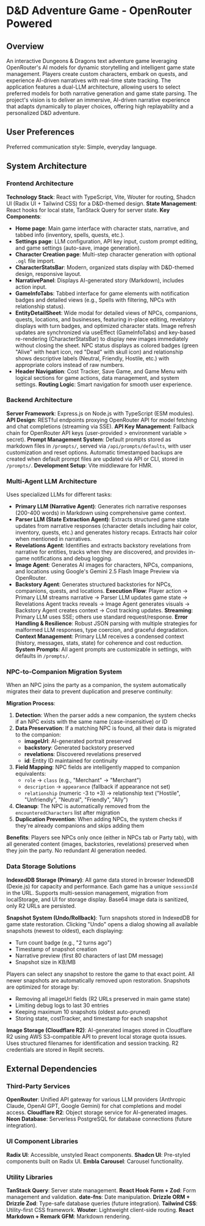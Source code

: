 # D&D Adventure Game - OpenRouter Powered

## Overview

An interactive Dungeons & Dragons text adventure game leveraging OpenRouter's AI models for dynamic storytelling and intelligent game state management. Players create custom characters, embark on quests, and experience AI-driven narratives with real-time state tracking. The application features a dual-LLM architecture, allowing users to select preferred models for both narrative generation and game state parsing. The project's vision is to deliver an immersive, AI-driven narrative experience that adapts dynamically to player choices, offering high replayability and a personalized D&D adventure.

## User Preferences

Preferred communication style: Simple, everyday language.

## System Architecture

### Frontend Architecture

**Technology Stack**: React with TypeScript, Vite, Wouter for routing, Shadcn UI (Radix UI + Tailwind CSS) for a D&D-themed design.
**State Management**: React hooks for local state, TanStack Query for server state.
**Key Components**:
- **Home page**: Main game interface with character stats, narrative, and tabbed info (inventory, spells, quests, etc.).
- **Settings page**: LLM configuration, API key input, custom prompt editing, and game settings (auto-save, image generation).
- **Character Creation page**: Multi-step character generation with optional `.ogl` file import.
- **CharacterStatsBar**: Modern, organized stats display with D&D-themed design, responsive layout.
- **NarrativePanel**: Displays AI-generated story (Markdown), includes action input.
- **GameInfoTabs**: Tabbed interface for game elements with notification badges and detailed views (e.g., Spells with filtering, NPCs with relationship status).
- **EntityDetailSheet**: Wide modal for detailed views of NPCs, companions, quests, locations, and businesses, featuring in-place editing, revelatory displays with turn badges, and optimized character stats. Image refresh updates are synchronized via useEffect (GameInfoTabs) and key-based re-rendering (CharacterStatsBar) to display new images immediately without closing the sheet. NPC status displays as colored badges (green "Alive" with heart icon, red "Dead" with skull icon) and relationship shows descriptive labels (Neutral, Friendly, Hostile, etc.) with appropriate colors instead of raw numbers.
- **Header Navigation**: Cost Tracker, Save Game, and Game Menu with logical sections for game actions, data management, and system settings.
**Routing Logic**: Smart navigation for smooth user experience.

### Backend Architecture

**Server Framework**: Express.js on Node.js with TypeScript (ESM modules).
**API Design**: RESTful endpoints proxying OpenRouter API for model fetching and chat completions (streaming via SSE).
**API Key Management**: Fallback chain for OpenRouter API keys (user-provided > environment variable > secret).
**Prompt Management System**: Default prompts stored as markdown files in `/prompts/`, served via `/api/prompts/defaults`, with user customization and reset options. Automatic timestamped backups are created when default prompt files are updated via API or CLI, stored in `/prompts/`.
**Development Setup**: Vite middleware for HMR.

### Multi-Agent LLM Architecture

Uses specialized LLMs for different tasks:
- **Primary LLM (Narrative Agent)**: Generates rich narrative responses (200-400 words) in Markdown using comprehensive game context.
- **Parser LLM (State Extraction Agent)**: Extracts structured game state updates from narrative responses (character details including hair color, inventory, quests, etc.) and generates history recaps. Extracts hair color when mentioned in narratives.
- **Revelations Agent**: Identifies and extracts backstory revelations from narrative for entities, tracks when they are discovered, and provides in-game notifications and debug logging.
- **Image Agent**: Generates AI images for characters, NPCs, companions, and locations using Google's Gemini 2.5 Flash Image Preview via OpenRouter.
- **Backstory Agent**: Generates structured backstories for NPCs, companions, quests, and locations.
**Execution Flow**: Player action → Primary LLM streams narrative → Parser LLM updates game state → Revelations Agent tracks reveals → Image Agent generates visuals → Backstory Agent creates context → Cost tracking updates.
**Streaming**: Primary LLM uses SSE; others use standard request/response.
**Error Handling & Resilience**: Robust JSON parsing with multiple strategies for malformed LLM responses, type coercion, and graceful degradation.
**Context Management**: Primary LLM receives a condensed context (history, messages, stats, state) for coherence and cost reduction.
**System Prompts**: All agent prompts are customizable in settings, with defaults in `/prompts/`.

### NPC-to-Companion Migration System

When an NPC joins the party as a companion, the system automatically migrates their data to prevent duplication and preserve continuity:

**Migration Process**:
1. **Detection**: When the parser adds a new companion, the system checks if an NPC exists with the same name (case-insensitive) or ID
2. **Data Preservation**: If a matching NPC is found, all their data is migrated to the companion:
   - **imageUrl**: AI-generated portrait preserved
   - **backstory**: Generated backstory preserved
   - **revelations**: Discovered revelations preserved
   - **id**: Entity ID maintained for continuity
3. **Field Mapping**: NPC fields are intelligently mapped to companion equivalents:
   - `role` → `class` (e.g., "Merchant" → "Merchant")
   - `description` → `appearance` (fallback if appearance not set)
   - `relationship` (numeric -3 to +3) → relationship text ("Hostile", "Unfriendly", "Neutral", "Friendly", "Ally")
4. **Cleanup**: The NPC is automatically removed from the `encounteredCharacters` list after migration
5. **Duplication Prevention**: When adding NPCs, the system checks if they're already companions and skips adding them

**Benefits**: Players see NPCs only once (either in NPCs tab or Party tab), with all generated content (images, backstories, revelations) preserved when they join the party. No redundant AI generation needed.

### Data Storage Solutions

**IndexedDB Storage (Primary)**: All game data stored in browser IndexedDB (Dexie.js) for capacity and performance. Each game has a unique `sessionId` in the URL. Supports multi-session management, migration from localStorage, and UI for storage display. Base64 image data is sanitized, only R2 URLs are persisted.

**Snapshot System (Undo/Rollback)**: Turn snapshots stored in IndexedDB for game state restoration. Clicking "Undo" opens a dialog showing all available snapshots (newest to oldest), each displaying:
- Turn count badge (e.g., "2 turns ago")
- Timestamp of snapshot creation
- Narrative preview (first 80 characters of last DM message)
- Snapshot size in KB/MB

Players can select any snapshot to restore the game to that exact point. All newer snapshots are automatically removed upon restoration. Snapshots are optimized for storage by:
- Removing all imageUrl fields (R2 URLs preserved in main game state)
- Limiting debug logs to last 30 entries
- Keeping maximum 10 snapshots (oldest auto-pruned)
- Storing state, costTracker, and timestamp for each snapshot

**Image Storage (Cloudflare R2)**: AI-generated images stored in Cloudflare R2 using AWS S3-compatible API to prevent local storage quota issues. Uses structured filenames for identification and session tracking. R2 credentials are stored in Replit secrets.

## External Dependencies

### Third-Party Services

**OpenRouter**: Unified API gateway for various LLM providers (Anthropic Claude, OpenAI GPT, Google Gemini) for chat completions and model access.
**Cloudflare R2**: Object storage service for AI-generated images.
**Neon Database**: Serverless PostgreSQL for database connections (future integration).

### UI Component Libraries

**Radix UI**: Accessible, unstyled React components.
**Shadcn UI**: Pre-styled components built on Radix UI.
**Embla Carousel**: Carousel functionality.

### Utility Libraries

**TanStack Query**: Server state management.
**React Hook Form + Zod**: Form management and validation.
**date-fns**: Date manipulation.
**Drizzle ORM + Drizzle Zod**: Type-safe database queries (future integration).
**Tailwind CSS**: Utility-first CSS framework.
**Wouter**: Lightweight client-side routing.
**React Markdown + Remark GFM**: Markdown rendering.